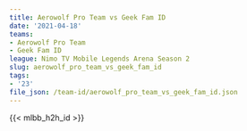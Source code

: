 ```yaml
---
title: Aerowolf Pro Team vs Geek Fam ID
date: '2021-04-18'
teams:
- Aerowolf Pro Team
- Geek Fam ID
league: Nimo TV Mobile Legends Arena Season 2
slug: aerowolf_pro_team_vs_geek_fam_id
tags:
- '23'
file_json: /team-id/aerowolf_pro_team_vs_geek_fam_id.json
---
```


{{< mlbb_h2h_id >}}

